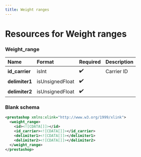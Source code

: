 ```yaml
---
title: Weight ranges
---
```


# Resources for Weight ranges

### Weight_range

|      Name      |     Format      | Required | Description |
| :------------- | :-------------- | :------- | :---------- |
| **id_carrier** | isInt           | ✔️       | Carrier ID  |
| **delimiter1** | isUnsignedFloat | ✔️       |             |
| **delimiter2** | isUnsignedFloat | ✔️       |             |


### Blank schema

```xml
<prestashop xmlns:xlink="http://www.w3.org/1999/xlink">
  <weight_range>
    <id><![CDATA[]]></id>
    <id_carrier><![CDATA[]]></id_carrier>
    <delimiter1><![CDATA[]]></delimiter1>
    <delimiter2><![CDATA[]]></delimiter2>
  </weight_range>
</prestashop>
```

